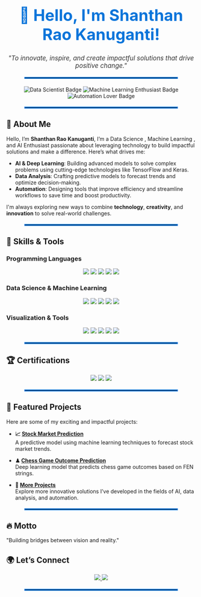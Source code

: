 <h1 align="center" style="font-size: 3em; color: #0a74da;">👋 Hello, I'm Shanthan Rao Kanuganti!</h1>
<p align="center" style="font-style: italic; font-size: 1.2em; color: #333;">"To innovate, inspire, and create impactful solutions that drive positive change."</p>

<hr style="border: 2px solid #0a74da; width: 80%; margin: 20px auto;">

<p align="center">
    <img src="https://img.shields.io/badge/Data%20Scientist-%F0%9F%92%AA-blue?style=for-the-badge&logo=data:image/svg+xml;base64,PHN2ZyB4bWxucz0iaHR0cDovL3d3dy53My5vcmcvMjAwMC9zY2hlbWVzIj4KPHBhdGggZD0iTTEwMCw1MDAgQzcsNDAgQzQsMzAgQzAsMTAgQzAsMCAiIHN0eWxlPSJmaWxsOiMwMGZlNTUiLz48L3N2Zz4K" alt="Data Scientist Badge"/>
    <img src="https://img.shields.io/badge/Machine%20Learning-Enthusiast-green?style=for-the-badge&logo=python" alt="Machine Learning Enthusiast Badge"/>
    <img src="https://img.shields.io/badge/Automation-Lover-orange?style=for-the-badge&logo=gears" alt="Automation Lover Badge"/>
</p>

<hr style="border: 2px solid #0a74da; width: 80%; margin: 20px auto;">

## 🌟 About Me  

Hello, I’m **Shanthan Rao Kanuganti**, I’m a Data Science , Machine Learning , and AI Enthusiast passionate about leveraging technology to build impactful solutions and make a difference. Here’s what drives me:

- **AI & Deep Learning**: Building advanced models to solve complex problems using cutting-edge technologies like TensorFlow and Keras.
- **Data Analysis**: Crafting predictive models to forecast trends and optimize decision-making.
- **Automation**: Designing tools that improve efficiency and streamline workflows to save time and boost productivity.

I'm always exploring new ways to combine **technology**, **creativity**, and **innovation** to solve real-world challenges.

<hr style="border: 2px solid #0a74da; width: 80%; margin: 20px auto;">

## 🔧 Skills & Tools  

### **Programming Languages**  
<p align="center">
    <img src="https://img.shields.io/badge/Python-%2314354C.svg?logo=python&logoColor=white&style=for-the-badge"/>
    <img src="https://img.shields.io/badge/SQL-%2300f.svg?logo=postgresql&logoColor=white&style=for-the-badge"/>
    <img src="https://img.shields.io/badge/C-%2300599C.svg?logo=c&logoColor=white&style=for-the-badge"/>
    <img src="https://img.shields.io/badge/C++-%2300599C.svg?logo=c%2B%2B&logoColor=white&style=for-the-badge"/>
    <img src="https://img.shields.io/badge/Java-%23ED8B00.svg?logo=java&logoColor=white&style=for-the-badge"/>
</p>

### **Data Science & Machine Learning**  
<p align="center">
    <img src="https://img.shields.io/badge/Scikit--Learn-%23F7931E.svg?logo=scikit-learn&logoColor=white&style=for-the-badge"/>
    <img src="https://img.shields.io/badge/TensorFlow-%23FF6F00.svg?logo=tensorflow&logoColor=white&style=for-the-badge"/>
    <img src="https://img.shields.io/badge/Keras-%23D00000.svg?logo=keras&logoColor=white&style=for-the-badge"/>
    <img src="https://img.shields.io/badge/Pandas-%23150458.svg?logo=pandas&logoColor=white&style=for-the-badge"/>
    <img src="https://img.shields.io/badge/NumPy-%23013243.svg?logo=numpy&logoColor=white&style=for-the-badge"/>
</p>

### **Visualization & Tools**  
<p align="center">
    <img src="https://img.shields.io/badge/Tableau-E97627?logo=tableau&logoColor=white&style=for-the-badge"/>
    <img src="https://img.shields.io/badge/Power%20BI-F2C811?logo=powerbi&logoColor=black&style=for-the-badge"/>
    <img src="https://img.shields.io/badge/Google%20Cloud-%234285F4.svg?logo=google-cloud&logoColor=white&style=for-the-badge"/>
    <img src="https://img.shields.io/badge/Linux-%23FCC624.svg?logo=linux&logoColor=black&style=for-the-badge"/>
    <img src="https://img.shields.io/badge/SAP-%2300ADEF.svg?logo=sap&logoColor=white&style=for-the-badge"/>
</p>

<hr style="border: 2px solid #0a74da; width: 80%; margin: 20px auto;">

## 🏆 Certifications  

<p align="center">
    <img src="https://img.shields.io/badge/Oracle%20Database%20SQL%20Certified%20Associate-%23F80000.svg?logo=oracle&logoColor=white&style=for-the-badge"/>
    <img src="https://img.shields.io/badge/Google%20Cloud%20Certified%20Associate%20Cloud%20Engineer-%234285F4.svg?logo=google-cloud&logoColor=white&style=for-the-badge"/>
    <img src="https://img.shields.io/badge/IBM%20AI%20Certification-%230000FF.svg?logo=ibm&logoColor=white&style=for-the-badge"/>
</p>

<hr style="border: 2px solid #0a74da; width: 80%; margin: 20px auto;">

## 📂 Featured Projects  

Here are some of my exciting and impactful projects:

- **📈 [Stock Market Prediction](https://github.com/shanthanrao1312/Stock-Market-Prediction)**  
  A predictive model using machine learning techniques to forecast stock market trends.

- **♟ [Chess Game Outcome Prediction](https://github.com/shanthanrao1312/Chess-Outcome-Prediction)**  
  Deep learning model that predicts chess game outcomes based on FEN strings.

- **🚀 [More Projects](https://github.com/shanthanrao1312?tab=repositories)**  
  Explore more innovative solutions I’ve developed in the fields of AI, data analysis, and automation.

<hr style="border: 2px solid #0a74da; width: 80%; margin: 20px auto;">


## 🔥 Motto

"Building bridges between vision and reality."

## 🌍 Let’s Connect  

<p align="center">
    <a href="https://www.linkedin.com/in/shanthanrao1312/" target="_blank">
        <img src="https://img.shields.io/badge/LinkedIn-%230077B5.svg?logo=linkedin&logoColor=white&style=for-the-badge"/>
    </a>
    <a href="mailto:shanthanraokanuganti@gmail.com">
        <img src="https://img.shields.io/badge/Email-D14836?logo=gmail&logoColor=white&style=for-the-badge"/>
    </a>

</p>

<hr style="border: 2px solid #0a74da; width: 80%; margin: 20px auto;">


